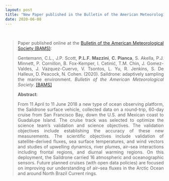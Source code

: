 ```yaml
---
layout: post
title: "New Paper published in the Bulletin of the American Meteorological Society (BAMS)"
date: 2020-06-08
---
```


<br>

<div style="text-align:justify" markdown="1">

> <p>Paper published online at the <a href='https://journals.ametsoc.org/doi/10.1175/BAMS-D-19-0015.1'> Bulletin of the American Meteorological Society (BAMS)</a>:</p>
>
> Gentemann, C.L., J.P. Scott, <b>P.L.F. Mazzini</b>, <b>C. Pianca</b>, S. Akella, P.J. Minnett, P. Cornillon, B. Fox-Kemper, I. Cetinić, T.M. Chin, J. Gomez-Valdes, J. Vazquez-Cuervo, V. Tsontos, L. Yu, R. Jenkins, S. De Halleux, D. Peacock, N. Cohen. (2020). Saildrone: adaptively sampling the marine environment. <i>Bulletin of the American Meteorological Society</i>. [[BAMS]](https://journals.ametsoc.org/doi/10.1175/BAMS-D-19-0015.1)
>
> **Abstract**:
>
> From 11 April to 11 June 2018 a new type of ocean observing platform, the Saildrone
surface vehicle, collected data on a round-trip, 60-day cruise from San Francisco Bay, down the
U.S. and Mexican coast to Guadalupe Island. The cruise track was selected to optimize the science
team’s validation and science objectives. The validation objectives include establishing the accuracy
of these new measurements. The scientific objectives include validation of satellite-derived fluxes,
sea surface temperatures, and wind vectors and studies of upwelling dynamics, river plumes,
air–sea interactions including frontal regions, and diurnal warming regions. On this deployment,
the Saildrone carried 16 atmospheric and oceanographic sensors. Future planned cruises (with
open data policies) are focused on improving our understanding of air–sea fluxes in the Arctic
Ocean and around North Brazil Current rings.

</div>
